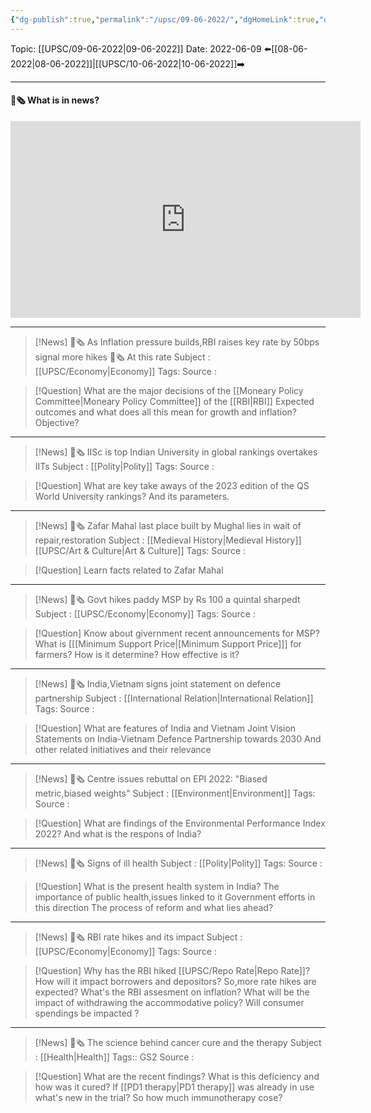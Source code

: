 ```yaml
---
{"dg-publish":true,"permalink":"/upsc/09-06-2022/","dgHomeLink":true,"dgPassFrontmatter":false}
---
```



Topic: [[UPSC/09-06-2022|09-06-2022]]
Date: 2022-06-09
⬅️[[08-06-2022|08-06-2022]]|[[UPSC/10-06-2022|10-06-2022]]➡️

----
#### 📰🗞️ What is in news? 
 <iframe width="560" height="315" src="https://www.youtube-nocookie.com/embed/videoseries?list=PL1sgm5x8M9FBddLMD9ZAEEYl6HoSAbej1" title="YouTube video player" frameborder="0" allow="accelerometer; autoplay; clipboard-write; encrypted-media; gyroscope; picture-in-picture" allowfullscreen></iframe>

----
>[!News] 📰🗞️ As Inflation pressure builds,RBI raises key rate by 50bps signal more hikes 📰🗞️ At this rate
>Subject : [[UPSC/Economy|Economy]]
>Tags: 
>Source : 

>[!Question] What are the major decisions of the [[Moneary Policy Committee|Moneary Policy Committee]] of the [[RBI|RBI]]
>Expected outcomes and what does all this mean for growth and inflation? Objective? 

---
>[!News] 📰🗞️ IISc is top Indian University in global rankings overtakes IITs
>Subject : [[Polity|Polity]] 
>Tags: 
>Source : 

>[!Question] What are key take aways of the 2023 edition of the QS World University rankings? And its parameters.

----
>[!News] 📰🗞️ Zafar Mahal last place built by Mughal lies in wait of repair,restoration 
>Subject : [[Medieval History|Medieval History]] [[UPSC/Art & Culture|Art & Culture]]
>Tags: 
>Source : 

>[!Question] Learn facts related to Zafar Mahal

----
>[!News] 📰🗞️ Govt hikes paddy MSP by Rs 100 a quintal sharpedt 
>Subject : [[UPSC/Economy|Economy]]
>Tags: 
>Source : 

>[!Question] Know about givernment recent announcements for MSP? What is [[[Minimum Support Price|[Minimum Support Price]]] for farmers? How is it determine? How effective is it? 

---
>[!News] 📰🗞️ India,Vietnam signs joint statement on defence partnership
>Subject : [[International Relation|International Relation]]
>Tags: 
>Source : 

>[!Question] What are features of India and Vietnam Joint Vision Statements on India-Vietnam Defence Partnership towards 2030
>And other related initiatives and their relevance

----
>[!News] 📰🗞️ Centre issues rebuttal on EPI 2022: "Biased metric,biased weights"
>Subject : [[Environment|Environment]]
>Tags: 
>Source : 

>[!Question] What are findings of the Environmental Performance Index 2022? And what is the respons of India?

--- 
>[!News] 📰🗞️ Signs of ill health
>Subject : [[Polity|Polity]]
>Tags: 
>Source : 

>[!Question] What is the present health system in India? 
>The importance of public health,issues linked to it
>Government efforts in this direction 
>The process of reform and what lies ahead? 



---
>[!News] 📰🗞️ RBI rate hikes and its impact
>Subject : [[UPSC/Economy|Economy]]
>Tags: 
>Source : 

>[!Question] Why has the RBI hiked [[UPSC/Repo Rate|Repo Rate]]? 
>How will it impact borrowers and depositors? So,more rate hikes are expected? 
>What's the RBI assesment on inflation? 
>What will be the impact of withdrawing the accommodative policy? 
>Will consumer spendings be impacted ?



----
>[!News] 📰🗞️ The science behind cancer cure and the therapy
>Subject : [[Health|Health]]
>Tags:: GS2
>Source : 

>[!Question] What are the recent findings? What is this deficiency and how was it cured? If [[PD1 therapy|PD1 therapy]] was already in use what's new in the trial? So how much immunotherapy cose? 

